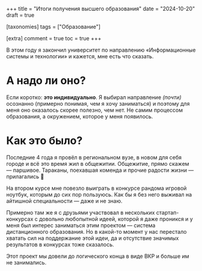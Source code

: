 +++
title = "Итоги получения высшего образования"
date = "2024-10-20"
draft = true

[taxonomies]
tags = ["Образование"]

[extra]
comment = true
toc = true
+++

В этом году я закончил университет по направлению &laquo;Информационные системы и технологии&raquo; и кажется, мне есть что сказать.

<!--more-->

# А надо ли оно?

Если коротко: **это индивидуально**. Я выбирал направление *(почти)* осознанно (примерно понимая, чем я хочу заниматься) и поэтому для меня оно оказалось скорее полезно, чем нет. Не самим процессом образования, а окружением, которое у меня появилось.

# Как это было?

Последние 4 года я провёл в региональном вузе, в новом для себя городе и всё это время жил в общежитии. Общежитие, прямо скажем &mdash; паршивое. Тараканы, поехавшая коменда и прочие радости жизни &mdash; прилагались :smiling_face_with_tear:

На втором курсе мне повезло выиграть в конкурсе рандома игровой ноутбук, которым до сих пор пользуюсь. Как бы я без него выживал на айтишной специальности &mdash; даже и не знаю.

Примерно там же я с друзьями участвовал в нескольких стартап-конкурсах с довольно любопытной идеей, которой я даже проникся и у меня был интерес заниматься этим проектом &mdash; система дистанционного образования. Но в какой-то момент у нас перестало хватать сил на поддержание этой идеи, да и отсутствие значимых результатов в конкурсах тоже сказалось.

Этот проект мы довели до логического конца в виде ВКР и больше им не занимались. 